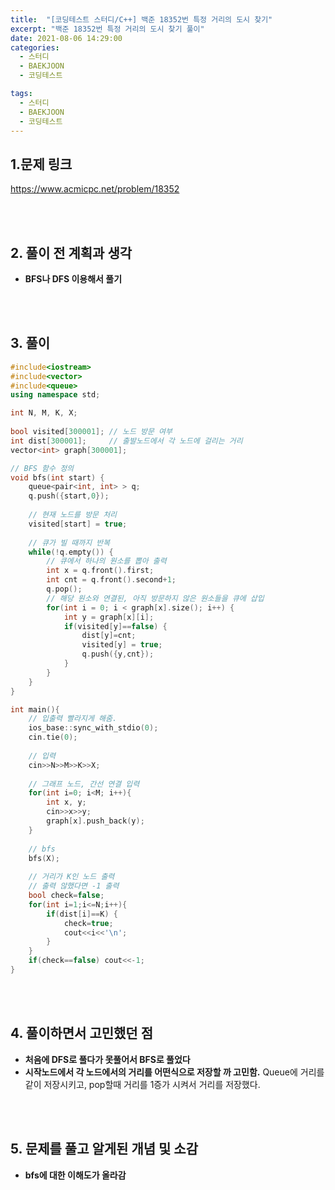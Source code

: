 ```yaml
---
title:  "[코딩테스트 스터디/C++] 백준 18352번 특정 거리의 도시 찾기"
excerpt: "백준 18352번 특정 거리의 도시 찾기 풀이"
date: 2021-08-06 14:29:00
categories:
  - 스터디
  - BAEKJOON
  - 코딩테스트

tags:
  - 스터디
  - BAEKJOON
  - 코딩테스트
---
```


## 1.문제 링크

https://www.acmicpc.net/problem/18352

<br>
<br>

## 2. 풀이 전 계획과 생각
- **BFS나 DFS 이용해서 풀기**


<br>
<br>

## 3. 풀이

```cpp
#include<iostream>
#include<vector>
#include<queue>
using namespace std;

int N, M, K, X;
 
bool visited[300001]; // 노드 방문 여부  
int dist[300001];     // 출발노드에서 각 노드에 걸리는 거리  
vector<int> graph[300001];  

// BFS 함수 정의
void bfs(int start) {
    queue<pair<int, int> > q;
    q.push({start,0});
    
    // 현재 노드를 방문 처리
    visited[start] = true;
    
    // 큐가 빌 때까지 반복
    while(!q.empty()) {
    	// 큐에서 하나의 원소를 뽑아 출력
        int x = q.front().first;
        int cnt = q.front().second+1;
        q.pop();
        // 해당 원소와 연결된, 아직 방문하지 않은 원소들을 큐에 삽입
        for(int i = 0; i < graph[x].size(); i++) {
            int y = graph[x][i];
            if(visited[y]==false) {
            	dist[y]=cnt;
            	visited[y] = true;
                q.push({y,cnt});
            }
        }
    }
}

int main(){
	// 입출력 빨라지게 해줌. 
    ios_base::sync_with_stdio(0);
    cin.tie(0);
    
    // 입력  
    cin>>N>>M>>K>>X;
	
	// 그래프 노드, 간선 연결 입력  
    for(int i=0; i<M; i++){
    	int x, y;
    	cin>>x>>y;
    	graph[x].push_back(y);
	}
	
	// bfs 
	bfs(X);
	
	// 거리가 K인 노드 출력
	// 출력 않했다면 -1 출력  
	bool check=false;
	for(int i=1;i<=N;i++){
		if(dist[i]==K) {
			check=true;
			cout<<i<<'\n';
		}
	}
	if(check==false) cout<<-1;
}
```

<br>
<br>

## 4. 풀이하면서 고민했던 점
- **처음에 DFS로 풀다가 못풀어서 BFS로 풀었다**
- **시작노드에서 각 노드에서의 거리를 어떤식으로 저장할 까 고민함.**
Queue에 거리를 같이 저장시키고, pop할때 거리를 1증가 시켜서 거리를 저장했다.

<br>
<br>

## 5. 문제를 풀고 알게된 개념 및 소감
- **bfs에 대한 이해도가 올라감**
